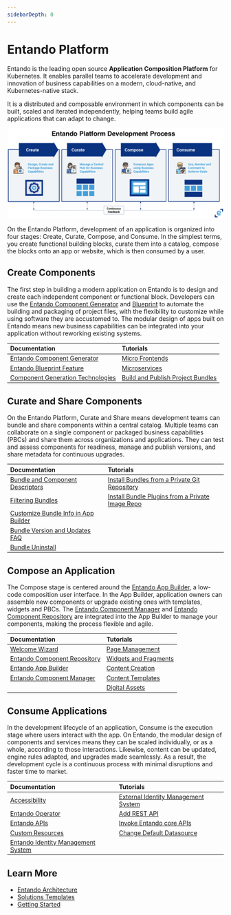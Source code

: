 ```yaml
---
sidebarDepth: 0
---
```


# Entando Platform

Entando is the leading open source **Application Composition Platform** for Kubernetes. It enables parallel teams to accelerate development and innovation of business capabilities on a modern, cloud-native, and Kubernetes-native stack.

It is a distributed and composable environment in which components can be built, scaled and iterated independently, helping teams build agile applications that can adapt to change.

![Entando Platform Development Process](./getting-started/img/concepts.png) 

On the Entando Platform, development of an application is organized into four stages: Create, Curate, Compose, and Consume. In the simplest terms, you create functional building blocks, curate them into a catalog, compose the blocks onto an app or website, which is then consumed by a user.

## Create Components 
The first step in building a modern application on Entando is to design and create each independent component or functional block. Developers can use the [Entando Component Generator](./create/component-gen-overview.md) and [Blueprint](./create/blueprint-features.md) to automate the building and packaging of project files, with the flexibility to customize while using software they are accustomed to. The modular design of apps built on Entando means new business capabilities can be integrated into your application without reworking existing systems. 

| Documentation | Tutorials        |
| :------------ | :--------- |
| [Entando Component Generator](./create/component-gen-overview.md) | [Micro Frontends](../tutorials/create/mfe/) |
| [Entando Blueprint Feature](./create/blueprint-features.md) | [Microservices](../tutorials/create/ms/generate-microservices-and-micro-frontends.md) |
| [Component Generation Technologies](./create/component-gen-tech.md) | [Build and Publish Project Bundles](../tutorials/create/pb/publish-project-bundle.md) |

## Curate and Share Components 
On the Entando Platform, Curate and Share means development teams can bundle and share components within a central catalog. Multiple teams can collaborate on a single component or packaged business capabilities (PBCs) and share them across organizations and applications. They can test and assess components for readiness, manage and publish versions, and share metadata for continuous upgrades. 

| Documentation | Tutorials        |
| :------------ | :-------- |
| [Bundle and Component Descriptors](./curate/ecr-bundle-details.md) | [Install Bundles from a Private Git Repository](../tutorials/curate/ecr-private-git-repo.md) |
| [Filtering Bundles](./curate/ecr-bundle-filters.md) | [Install Bundle Plugins from a Private Image Repo](../tutorials/curate/ecr-private-images.md) |
| [Customize Bundle Info in App Builder](./curate/ecr-bundle-presentation-config.md) |   |
| [Bundle Version and Updates FAQ](./curate/ecr-bundle-versions-faq.md) |  |
| [Bundle Uninstall](./curate/ecr-uninstall-flow.md) |  |


## Compose an Application 
The Compose stage is centered around the [Entando App Builder](./compose/app-builder.md), a low-code composition user interface. In the App Builder, application owners can assemble new components or upgrade existing ones with templates, widgets and PBCs. The [Entando Component Manager](./compose/ecm-overview.md) and [Entando Component Repository](./compose/ecr-overview.md) are integrated into the App Builder to manage your components, making the process flexible and agile.

| Documentation | Tutorials        |
| :------------ | :-------- |
| [Welcome Wizard](./compose/welcome-wizard.md) | [Page Management](../tutorials/compose/page-management.md) |
| [Entando Component Repository](./compose/ecr-overview.md) | [Widgets and Fragments](../tutorials/compose/widgets-fragments.md) |
| [Entando App Builder](./compose/app-builder.md) | [Content Creation](../tutorials/compose/content-tutorial.md) |
| [Entando Component Manager](./compose/ecm-overview.md) | [Content Templates](../tutorials/compose/content-templates-tutorial.md)  |
|  | [Digital Assets](../tutorials/compose/digital-assets-tutorial.md) |

## Consume Applications 
In the development lifecycle of an application, Consume is the execution stage where users interact with the app. On Entando, the modular design of components and services means they can be scaled individually, or as a whole, according to those interactions. Likewise, content can be updated, engine rules adapted, and upgrades made seamlessly. As a result, the development cycle is a continuous process with minimal disruptions and faster time to market.

| Documentation | Tutorials        |
| :------------ | :-------- |
| [Accessibility](./consume/accessibility.md) | [External Identity Management System](../tutorials/devops/external-id-management.md) |
| [Entando Operator](./consume/operator-intro.md) | [Add REST API](../tutorials/devops/add-rest-api.md) |
| [Entando APIs](./consume/entando-apis.md) | [Invoke Entando core APIs](../tutorials/devops/build-core-image.md) |
| [Custom Resources](./consume/custom-resources.md) | [Change Default Datasource](../tutorials/devops/change-default-datasource.md) |
| [Entando Identity Management System](./consume/identity-management.md) |  |

## Learn More
* [Entando Architecture](./getting-started/concepts-overview.md)
* [Solutions Templates](./getting-started/landing-page.md)
* [Getting Started](./getting-started/README.md)